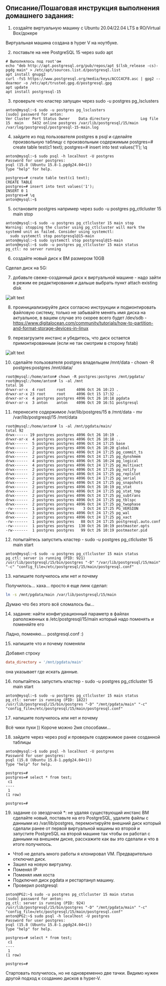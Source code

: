 ## Описание/Пошаговая инструкция выполнения домашнего задания:
1. создайте виртуальную машину c Ubuntu 20.04/22.04 LTS в ЯО/Virtual Box/докере
   
Виртуальная машина создана в hyper V на ноутбуке.

2. поставьте на нее PostgreSQL 15 через sudo apt

```
# Выполнялось под root'ом
echo "deb http://apt.postgresql.org/pub/repos/apt $(lsb_release -cs)-pgdg main" > /etc/apt/sources.list.d/postgresql.list
apt install gnupg2
curl -fsS https://www.postgresql.org/media/keys/ACCC4CF8.asc | gpg2 --dearmor -o /etc/apt/trusted.gpg.d/postgresql.gpg
apt update
apt install postgresql-15
```

3. проверьте что кластер запущен через sudo -u postgres pg_lsclusters

```
anton@mysql:~$ sudo -u postgres pg_lsclusters
[sudo] password for anton:
Ver Cluster Port Status Owner    Data directory              Log file
15  main    5432 online postgres /var/lib/postgresql/15/main /var/log/postgresql/postgresql-15-main.log
```

4. зайдите из под пользователя postgres в psql и сделайте произвольную таблицу с произвольным содержимым
postgres=# create table test(c1 text);
postgres=# insert into test values('1');
\q

```
anton@mysql:~$ sudo psql -h localhost -U postgres
Password for user postgres:
psql (15.8 (Ubuntu 15.8-1.pgdg24.04+1))
Type "help" for help.

postgres=# create table test(c1 text);
CREATE TABLE
postgres=# insert into test values('1');
INSERT 0 1
postgres=# \q
anton@mysql:~$
```

5. остановите postgres например через sudo -u postgres pg_ctlcluster 15 main stop

```
anton@mysql:~$ sudo -u postgres pg_ctlcluster 15 main stop
Warning: stopping the cluster using pg_ctlcluster will mark the systemd unit as failed. Consider using systemctl:
  sudo systemctl stop postgresql@15-main
anton@mysql:~$ sudo systemctl stop postgresql@15-main
anton@mysql:~$ sudo -u postgres pg_ctlcluster 15 main status
pg_ctl: no server running
```

6. создайте новый диск к ВМ размером 10GB

Сделал диск на 5G:


7. добавьте свеже-созданный диск к виртуальной машине - надо зайти в режим ее редактирования и дальше выбрать пункт attach existing disk

![alt text](image.png)

8. проинициализируйте диск согласно инструкции и подмонтировать файловую систему, только не забывайте менять имя диска на актуальное, в вашем случае это скорее всего будет /dev/sdb - https://www.digitalocean.com/community/tutorials/how-to-partition-and-format-storage-devices-in-linux

9. перезагрузите инстанс и убедитесь, что диск остается примонтированным (если не так смотрим в сторону fstab)

![alt text](image-1.png)

10. сделайте пользователя postgres владельцем /mnt/data - chown -R postgres:postgres /mnt/data/

```
root@mysql:/home/anton# chown -R postgres:postgres /mnt/pgdata/
root@mysql:/home/anton# ls -al /mnt
total 16
drwxr-xr-x  4 root     root     4096 Oct 26 10:23 .
drwxr-xr-x 23 root     root     4096 Oct 15 17:32 ..
drwxr-xr-x  4 postgres postgres 4096 Oct 26 10:18 pgdata
drwxr-xr-x  3 anton    anton    4096 Oct 20 16:51 postgresql
```

11. перенесите содержимое /var/lib/postgres/15 в /mnt/data - mv /var/lib/postgresql/15 /mnt/data

```
root@mysql:/home/anton# ls -al /mnt/pgdata/main/
total 92
drwx------ 19 postgres postgres 4096 Oct 26 10:19 .
drwxr-xr-x  4 postgres postgres 4096 Oct 26 10:18 ..
drwx------  5 postgres postgres 4096 Oct 24 17:25 base
drwx------  2 postgres postgres 4096 Oct 26 10:20 global
drwx------  2 postgres postgres 4096 Oct 24 17:25 pg_commit_ts
drwx------  2 postgres postgres 4096 Oct 24 17:25 pg_dynshmem
drwx------  4 postgres postgres 4096 Oct 26 10:24 pg_logical
drwx------  4 postgres postgres 4096 Oct 24 17:25 pg_multixact
drwx------  2 postgres postgres 4096 Oct 24 17:25 pg_notify
drwx------  2 postgres postgres 4096 Oct 24 17:25 pg_replslot
drwx------  2 postgres postgres 4096 Oct 24 17:25 pg_serial
drwx------  2 postgres postgres 4096 Oct 24 17:25 pg_snapshots
drwx------  2 postgres postgres 4096 Oct 26 10:19 pg_stat
drwx------  2 postgres postgres 4096 Oct 24 17:25 pg_stat_tmp
drwx------  2 postgres postgres 4096 Oct 24 17:25 pg_subtrans
drwx------  2 postgres postgres 4096 Oct 24 17:25 pg_tblspc
drwx------  2 postgres postgres 4096 Oct 24 17:25 pg_twophase
-rw-------  1 postgres postgres    3 Oct 24 17:25 PG_VERSION
drwx------  3 postgres postgres 4096 Oct 24 17:25 pg_wal
drwx------  2 postgres postgres 4096 Oct 24 17:25 pg_xact
-rw-------  1 postgres postgres   88 Oct 24 17:25 postgresql.auto.conf
-rw-------  1 postgres postgres  130 Oct 26 10:19 postmaster.opts
-rw-------  1 postgres postgres   99 Oct 26 10:19 postmaster.pid
```

12. попытайтесь запустить кластер - sudo -u postgres pg_ctlcluster 15 main start

```
anton@mysql:~$ sudo -u postgres pg_ctlcluster 15 main status
pg_ctl: server is running (PID: 921)
/usr/lib/postgresql/15/bin/postgres "-D" "/var/lib/postgresql/15/main" "-c" "config_file=/etc/postgresql/15/main/postgresql.conf"
```

13. напишите получилось или нет и почему

Получилось... хаха... просто я еще линк сделал:
```bash
ln -s /mnt/pgdata/main /var/lib/postgresql/15/main
```
Думаю что без этого всё сломалось бы...

14. задание: найти конфигурационный параметр в файлах раположенных в /etc/postgresql/15/main который надо поменять и поменяйте его

Ладно, поменяю.... postgresql.conf :)

15. напишите что и почему поменяли

Добавил строку 
```conf
data_directory = '/mnt/pgdata/main' 
```
она указывает где искать данные.

16. попытайтесь запустить кластер - sudo -u postgres pg_ctlcluster 15 main start

```
anton@mysql:~$ sudo -u postgres pg_ctlcluster 15 main status
pg_ctl: server is running (PID: 1822)
/usr/lib/postgresql/15/bin/postgres "-D" "/mnt/pgdata/main" "-c" "config_file=/etc/postgresql/15/main/postgresql.conf"
```

17. напишите получилось или нет и почему

Всё чики пуки )) Короче можно 2мя способами...

18. зайдите через через psql и проверьте содержимое ранее созданной таблицы

```
anton@mysql:~$ sudo psql -h localhost -U postgres
Password for user postgres:
psql (15.8 (Ubuntu 15.8-1.pgdg24.04+1))
Type "help" for help.

postgres=#
postgres=# select * from test;
 c1
----
 1
(1 row)

postgres=#
```

19. задание со звездочкой *: не удаляя существующий инстанс ВМ сделайте новый, поставьте на его PostgreSQL, удалите файлы с данными из /var/lib/postgres, перемонтируйте внешний диск который сделали ранее от первой виртуальной машины ко второй и запустите PostgreSQL на второй машине так чтобы он работал с данными на внешнем диске, расскажите как вы это сделали и что в итоге получилось.

- Чтоб не делать много работы я клонировал VM. Предварительно отключил диск.
- Зашел на новую виртуалку.
- Поменял IP
- Поменял имя хоста
- Подключил диск pgdata и рестартанул машину.
- Проверил postgresql:

```
anton@PG2:~$ sudo -u postgres pg_ctlcluster 15 main status
[sudo] password for anton:
pg_ctl: server is running (PID: 924)
/usr/lib/postgresql/15/bin/postgres "-D" "/mnt/pgdata/main" "-c" "config_file=/etc/postgresql/15/main/postgresql.conf"
anton@PG2:~$ sudo psql -h localhost -U postgres
Password for user postgres:
psql (15.8 (Ubuntu 15.8-1.pgdg24.04+1))
Type "help" for help.

postgres=# select * from test;
 c1
----
 1
(1 row)

postgres=#
```

Стартовать получилось, но не одновременно две тачки. Видимо нужен другой подход к созданию дисков в hyper-V. 